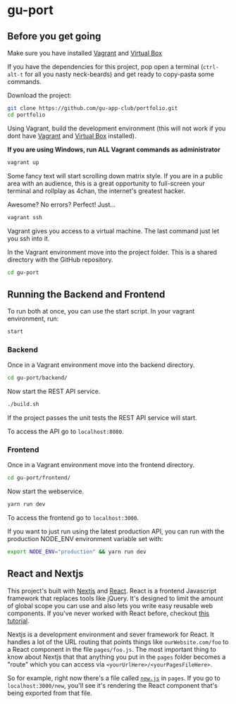 # gu-port

## Before you get going
Make sure you have installed [Vagrant](https://www.vagrantup.com/docs/installation/) and [Virtual Box](https://www.virtualbox.org/wiki/Downloads)

If you have the dependencies for this project, pop open a terminal (`ctrl-alt-t` for all you nasty neck-beards) and get ready to copy-pasta some commands.

Download the project:
```bash
git clone https://github.com/gu-app-club/portfolio.git
cd portfolio
```
Using Vagrant, build the development environment (this will not work if you dont have [Vagrant](https://www.vagrantup.com/docs/installation/) and [Virtual Box](https://www.virtualbox.org/wiki/Downloads) installed).

**If you are using Windows, run ALL Vagrant commands as administrator**
```bash
vagrant up
```
Some fancy text will start scrolling down matrix style. If you are in a public area with an audience, this is a great opportunity to full-screen your terminal and rollplay as 4chan, the internet's greatest hacker.

Awesome? No errors? Perfect! Just...
```bash
vagrant ssh
```
Vagrant gives you access to a virtual machine. The last command just let you ssh into it.

In the Vagrant environment move into the project folder. This is a shared directory with the GitHub repository.
```bash
cd gu-port
```
## Running the Backend and Frontend

To run both at once, you can use the start script. In your vagrant environment, run:
``` bash
start
```

### Backend
Once in a Vagrant environment move into the backend directory.
```bash
cd gu-port/backend/
```
Now start the REST API service.
```bash
./build.sh
```
If the project passes the unit tests the REST API service will start.

To access the API go to `localhost:8080`.

### Frontend
Once in a Vagrant environment move into the frontend directory.
```bash
cd gu-port/frontend/
```
Now start the webservice.
```bash
yarn run dev
```
To access the frontend go to `localhost:3000`.

If you want to just run using the latest production API, you can run with the production NODE_ENV environment variable set with: 

``` bash
export NODE_ENV="production" && yarn run dev
```

## React and Nextjs
This project's built with [Nextjs](https://github.com/zeit/next.js) and [React](https://reactjs.org/). React is a frontend Javascript framework that replaces tools like jQuery. It's designed to limit the amount of global scope you can use and also lets you write easy reusable web components. If you've never worked with React before, checkout [this tutorial](https://reactjs.org/docs/hello-world.html). 

Nextjs is a development environment and sever framework for React. It handles a lot of the URL routing that points things like `ourWebsite.com/foo` to a React component in the file `pages/foo.js`. The most important thing to know about Nextjs that that anything you put in the `pages` folder becomes a "route" which you can access via `<yourUrlHere>/<yourPagesFileHere>`.

So for example, right now there's a file called [`new.js`](https://github.com/Flaque/gu-port/blob/master/pages/new.js) in `pages`. If you go to `localhost:3000/new`, you'll see it's rendering the React component that's being exported from that file. 


